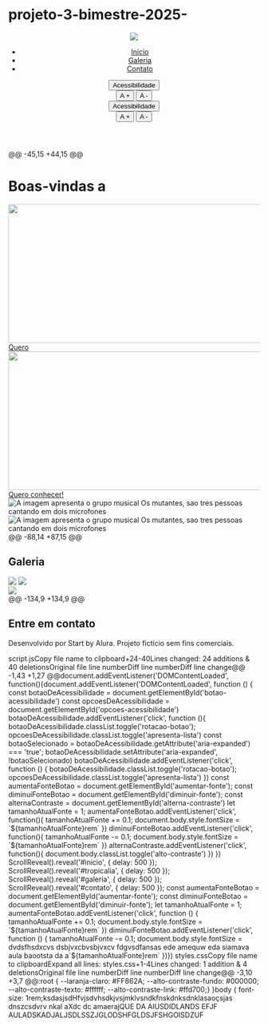 # projeto-3-bimestre-2025-
  <link rel="preconnect" href="https://fonts.googleapis.com">    <title>Tropicália</title>    <link href="https://cdnjs.cloudflare.com/ajax/libs/bootstrap/5.3.3/css/bootstrap.min.css" rel="stylesheet">    <link rel="stylesheet" href="https://cdnjs.cloudflare.com/ajax/libs/bootstrap-icons/1.11.3/font/bootstrap-icons.min.css">    <link rel="stylesheet"        href="https://cdnjs.cloudflare.com/ajax/libs/bootstrap-icons/1.11.3/font/bootstrap-icons.min.css">    <link rel="stylesheet" href="styles.css"></head><body>    <header class=" p-5">        <nav class="container d-flex justify-content-between align-items-center" >        <nav class="container d-flex justify-content-between align-items-center">            <img src="img/logo.png" class="nav-img " loading="lazy">            <ul class="nav mt-5">                <li class="nav-item"><a class="nav-link" href="#inicio">Início</a></li>                <li class="nav-item"><a class="nav-link" href="#galeria">Galeria</a></li>                <li class="nav-item"><a class="nav-link" href="#contato">Contato</a></li>            </ul>            <div id="acessibilidade" class="menu-acessibilidade" aria-label="Menu de acessibilidade">                <button id="botao-acessibilidade" class="btn btn-primary rotacao-botao fw-bold" aria-expanded="false"                    aria-controls="opcoes-acessibilidade">Acessibilidade</button>                <div id="opcoes-acessibilidade" class="opcoes-acessibilidade apresenta-lista  " role="group"                    aria-label="Opções de acessibilidade">                    <button id="aumentar-fonte" class="btn btn-primary fw-bold" aria-label="Aumentar fonte">A +</button>                                        <button id="diminuir-fonte" class="btn btn-primary fw-bold" aria-label="Diminuir fonte">A -</button>                                <div id="acessibilidade" class="menu-acessibilidade">                <button id="botao-acessibilidade" class="btn btn-primary rotacao-botao fw-bold">Acessibilidade</button>                <div id="opcoes-acessibilidade" class="opcoes-acessibilidade apresenta-lista ">                    <button id="aumentar-fonte" class="btn btn-primary fw-bold">A +</button>                    <button id="diminuir-fonte" class="btn btn-primary fw-bold">A -</button>                </div>            </div>                    </nav>           </header>@@ -45,15 +44,15 @@            <div class="inicio-fundo d-flex justify-content-between align-items-center">                <div class="esquerda-conteudo">                    <h1 class="display-4 text-white fst-italic fw-bold">Boas-vindas a</h1>                    <img src="img/logo-2.png" class="mb-3" width="563"                        height="278" loading="lazy">                    <a href="#tropicalia"                        class="btn btn-primary btn-lg botao-inicio fw-semibold">Quero                    <img src="img/logo-2.png" class="mb-3" width="563" height="278" loading="lazy">                    <a href="#tropicalia" class="btn btn-primary btn-lg botao-inicio fw-semibold">Quero                        conhecer!</a>                </div>                <img src="img/lossy-page1-640px-Os_Mutantes.tif (1).png" alt="A imagem apresenta o grupo musical Os mutantes, sao tres pessoas cantando em  dois microfones" title="Os mutantes - CC0 Domínio Público / Acervo Arquivo Nacional" class="img-fluid img-inicio">                <img src="img/lossy-page1-640px-Os_Mutantes.tif (1).png"                    alt="A imagem apresenta o grupo musical Os mutantes, sao tres pessoas cantando em  dois microfones"                    title="Os mutantes - CC0 Domínio Público / Acervo Arquivo Nacional" class="img-fluid img-inicio">              </div>            </div>        </section>        <section id="tropicalia" class="my-5 pt-6 secao-tropicalia">@@ -88,14 +87,15 @@ <h2 class="text-center pt-5">Galeria</h2>                </div>                <div class="row mt-4  justify-content-md-center">                    <div class="col-md-4">                        <img src="img/lossy-page1-640px-Gilberto_Gil_nos_anos_1960.tif.jpg" class="img-fluid rounded-5" loading="lazy">                        <img src="img/lossy-page1-640px-Gilberto_Gil_nos_anos_1960.tif.jpg" class="img-fluid rounded-5"                            loading="lazy">                    </div>                    <div class="col-md-4">                        <img src="img/lossy-page1-640px-Caetano_Veloso_no_III_Festival_da_Música_Popular.tif.jpg"                            class="img-fluid rounded-5" loading="lazy">                    </div>                </div>             </div>            </div>        </section>        <section id="contato">@@ -134,9 +134,9 @@ <h2 class="mb-3">Entre em contato</h2>        <i class="bi bi-tiktok"></i>        <p class="mt-3">Desenvolvido por Start by Alura. Projeto fictício sem fins comerciais.</p>    </footer>        <script src="script.js"></script>  </body></html>
‎script.jsCopy file name to clipboard+24-40Lines changed: 24 additions & 40 deletionsOriginal file line numberDiff line numberDiff line change@@ -1,43 +1,27 @@document.addEventListener('DOMContentLoaded', function(){document.addEventListener('DOMContentLoaded', function () {    const botaoDeAcessibilidade = document.getElementById('botao-acessibilidade')    const opcoesDeAcessibilidade = document.getElementById('opcoes-acessibilidade')     botaoDeAcessibilidade.addEventListener('click', function (){     botaoDeAcessibilidade.classList.toggle('rotacao-botao');     opcoesDeAcessibilidade.classList.toggle('apresenta-lista')      const botaoSelecionado = botaoDeAcessibilidade.getAttribute('aria-expanded') === 'true';     botaoDeAcessibilidade.setAttribute('aria-expanded', !botaoSelecionado)       botaoDeAcessibilidade.addEventListener('click', function () {        botaoDeAcessibilidade.classList.toggle('rotacao-botao');        opcoesDeAcessibilidade.classList.toggle('apresenta-lista')    })      const aumentaFonteBotao = document.getElementById('aumentar-fonte');     const diminuiFonteBotao = document.getElementById('diminuir-fonte');          const alternaContraste = document.getElementById('alterna-contraste')      let tamanhoAtualFonte = 1;      aumentaFonteBotao.addEventListener('click', function(){         tamanhoAtualFonte += 0.1;         document.body.style.fontSize = `${tamanhoAtualFonte}rem`      })      diminuiFonteBotao.addEventListener('click', function(){         tamanhoAtualFonte -= 0.1;         document.body.style.fontSize = `${tamanhoAtualFonte}rem`      })      alternaContraste.addEventListener('click', function(){         document.body.classList.toggle('alto-contraste')     })   })  ScrollReveal().reveal('#inicio', { delay: 500 }); ScrollReveal().reveal('#tropicalia', { delay: 500 }); ScrollReveal().reveal('#galeria', { delay: 500 }); ScrollReveal().reveal('#contato', { delay: 500 });    const aumentaFonteBotao = document.getElementById('aumentar-fonte');    const diminuiFonteBotao = document.getElementById('diminuir-fonte');    let tamanhoAtualFonte = 1;    aumentaFonteBotao.addEventListener('click', function () {        tamanhoAtualFonte += 0.1;        document.body.style.fontSize = `${tamanhoAtualFonte}rem`    })    diminuiFonteBotao.addEventListener('click', function () {        tamanhoAtualFonte -= 0.1;        document.body.style.fontSize = dvdsfhsdxcvs dsbjvxcbvsbjvxcv fdgvsdfansas ede amequw eda siamava aula baootsta da a`${tamanhoAtualFonte}rem`    })})
‎styles.cssCopy file name to clipboardExpand all lines: styles.css+1-4Lines changed: 1 addition & 4 deletionsOriginal file line numberDiff line numberDiff line change@@ -3,10 +3,7 @@:root {    --laranja-claro: #FF862A;    --alto-contraste-fundo: #000000;    --alto-contraste-texto: #ffffff;    --alto-contraste-link: #ffd700;} }body {    font-size: 1rem;ksdasjsdHfvjsdvhsdkjvsjmklvsndkfnskdnksdnklasaoçsjas dnszcsdvrv nkal aXdc dc amaerajQUE DA AIUSDIDLANDS EFJF AULADSKADJALJSDLSSZJGLODSHFGLDSJFSHGOISDZUF
